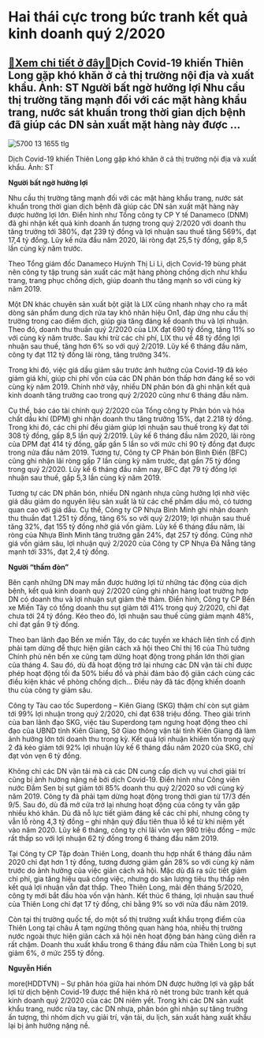 Hai thái cực trong bức tranh kết quả kinh doanh quý 2/2020
==========================================================

[:gift:Xem chi tiết ở đây:gift:](https://hddtvn.com/hai-thai-cuc-trong-buc-tranh-ket-qua-kinh-doanh-quy-2-2020/)Dịch Covid-19 khiến Thiên Long gặp khó khăn ở cả thị trường nội địa và xuất khẩu. Ảnh: ST Người bất ngờ hưởng lợi Nhu cầu thị trường tăng mạnh đối với các mặt hàng khẩu trang, nước sát khuẩn trong thời gian dịch bệnh đã giúp các DN sản xuất mặt hàng này được …
--------------------------------------------------------------------------------------------------------------------------------------------------------------------------------------------------------------------------------------------------------------------





![5700 13 1655 tlg](https://haiquanonline.com.vn/stores/news_dataimages/anhntp/072020/29/17/in_article/5700_13-_1655_TLG.jpg?rt=20200730080001 "undefined")


Dịch Covid-19 khiến Thiên Long gặp khó khăn ở cả thị trường nội địa và xuất khẩu. Ảnh: ST



**Người bất ngờ hưởng lợi**


Nhu cầu thị trường tăng mạnh đối với các mặt hàng khẩu trang, nước sát khuẩn trong thời gian dịch bệnh đã giúp các DN sản xuất mặt hàng này được hưởng lợi lớn. Điển hình như Tổng công ty CP Y tế Danameco (DNM) đã ghi nhận kết quả kinh doanh ấn tượng trong quý 2/2020 với doanh thu tăng trưởng tới 380%, đạt 239 tỷ đồng và lợi nhuận sau thuế tăng 569%, đạt 17,4 tỷ đồng. Lũy kế nửa đầu năm 2020, lãi ròng đạt 25,5 tỷ đồng, gấp 8,5 lần cùng kỳ năm trước.


Theo Tổng giám đốc Danameco Huỳnh Thị Li Li, dịch Covid-19 bùng phát nên công ty tập trung sản xuất các mặt hàng phòng chống dịch như khẩu trang, trang phục chống dịch, giúp doanh thu tăng mạnh so với cùng kỳ năm 2019.


Một DN khác chuyên sản xuất bột giặt là LIX cũng nhanh nhạy cho ra mắt dòng sản phẩm dung dịch rửa tay khô nhãn hiệu On1, đáp ứng nhu cầu thị trường trong cao điểm dịch, giúp gia tăng đáng kể doanh thu và lợi nhuận. Theo đó, doanh thu thuần quý 2/2020 của LIX đạt 690 tỷ đồng, tăng 11% so với cùng kỳ năm trước. Sau khi trừ các chi phí, LIX thu về 48 tỷ đồng lợi nhuận sau thuế, tăng hơn 6% so với quý 2/2019. Lũy kế 6 tháng đầu năm, công ty đạt 112 tỷ đồng lãi ròng, tăng trưởng 34%.


Trong khi đó, việc giá dầu giảm sâu trước ảnh hưởng của Covid-19 đã kéo giảm giá khí, giúp chi phí vốn của các DN phân bón thấp hơn đáng kể so với cùng kỳ năm 2019. Chính nhờ vậy, nhiều DN phân bón đã ghi nhận kết quả kinh doanh tăng trưởng cao trong quý 2/2020 cũng như 6 tháng đầu năm.


Cụ thể, báo cáo tài chính quý 2/2020 của Tổng công ty Phân bón và hóa chất dầu khí (DPM) ghi nhận doanh thu tăng trưởng 15%, đạt 2.218 tỷ đồng. Trong khi đó, các chi phí đều giảm giúp lợi nhuận sau thuế trong kỳ đạt tới 308 tỷ đồng, gấp 8,5 lần quý 2/2019. Lũy kế 6 tháng đầu năm 2020, lãi ròng của DPM đạt 414 tỷ đồng, gấp gần 5 lần so với mức chỉ 90 tỷ đồng đạt được trong nửa đầu năm 2019. Tương tự, Công ty CP Phân bón Bình Điền (BFC) cũng ghi nhận lãi ròng gấp 7 lần cùng kỳ năm trước, đạt gần 75 tỷ đồng trong quý 2/2020. Lũy kế 6 tháng đầu năm nay, BFC đạt 79 tỷ đồng lợi nhuận sau thuế, gấp 5,3 lần cùng kỳ năm 2019.


Tương tự các DN phân bón, nhiều DN ngành nhựa cũng hưởng lợi nhờ việc giá dầu giảm do nguyên liệu sản xuất là từ các chế phẩm dầu mỏ, có tương quan cao với giá dầu. Cụ thể, Công ty CP Nhựa Bình Minh ghi nhận doanh thu thuần đạt 1.251 tỷ đồng, tăng 6% so với quý 2/2019; lợi nhuận sau thuế tăng 32%, đạt 155 tỷ đồng nhờ giá vốn giảm. Lũy kế 6 tháng đầu năm, lãi ròng của Nhựa Bình Minh tăng trưởng gần 24%, đạt 257 tỷ đồng. Cũng nhờ giá vốn giảm sâu, lợi nhuận quý 2/2020 của Công ty CP Nhựa Đà Nẵng tăng mạnh tới 33%, đạt 2,4 tỷ đồng.


**Người “thấm đòn”**


Bên cạnh những DN may mắn được hưởng lợi từ những tác động của dịch bệnh, kết quả kinh doanh quý 2/2020 cũng ghi nhận hàng loạt trường hợp DN có doanh thu và lợi nhuận sụt giảm thê thảm. Điển hình, Công ty CP Bến xe Miền Tây có tổng doanh thu sụt giảm tới 41% trong quý 2/2020, chỉ đạt chưa tới 24 tỷ đồng. Kéo theo đó, lợi nhuận sau thuế cũng giảm mạnh 48%, chỉ đạt gần 9 tỷ đồng.


Theo ban lãnh đạo Bến xe miền Tây, do các tuyến xe khách liên tỉnh cố định phải tạm dừng để thực hiện giãn cách xã hội theo Chỉ thị 16 của Thủ tướng Chính phủ nên bến xe cũng tạm dừng hoạt động trong phần lớn thời gian của tháng 4. Sau đó, dù đã hoạt động trở lại nhưng các DN vận tải chỉ được phép hoạt động tối đa 50% biểu đồ và phải đảm bảo độ giãn cách cùng các điều kiện khác về phòng chống dịch… Điều này đã tác động khiến doanh thu của công ty giảm sâu.


Công ty Tàu cao tốc Superdong – Kiên Giang (SKG) thậm chí còn sụt giảm tới 99% lợi nhuận trong quý 2/2020, chỉ đạt 638 triệu đồng. Theo giải trình của ban lãnh đạo SKG, việc tàu Superdong tạm ngưng hoạt động theo chỉ đạo của UBND tỉnh Kiên Giang, Sở Giao thông vận tải tỉnh Kiên Giang đã làm ảnh hưởng lớn tới doanh thu trong kỳ. Kết quả lợi nhuận khiêm tốn trong quý 2 đã kéo giảm tới 92% lợi nhuận lũy kế 6 tháng đầu năm 2020 của SKG, chỉ đạt vỏn vẹn 6 tỷ đồng.


Không chỉ các DN vận tải mà cả các DN cung cấp dịch vụ vui chơi giải trí cũng bị ảnh hưởng nặng nề bởi dịch Covid-19. Điển hình như Công viên nước Đầm Sen bị sụt giảm tới 85% doanh thu quý 2/2020 so với cùng kỳ năm 2019. Công ty đã phải tạm dừng hoạt động trong thời gian từ 17/3 đến 9/5. Sau đó, dù đã mở cửa trở lại nhưng hoạt động của công ty vẫn gặp nhiều khó khăn. Dù đã nỗ lực tiết giảm đáng kể các chi phí, nhưng công ty vẫn lỗ ròng 4,3 tỷ đồng – ghi nhận quý đầu tiên thua lỗ kể từ khi niêm yết vào năm 2020. Lũy kế 6 tháng, công ty chỉ lãi vỏn vẹn 980 triệu đồng – mức rất thấp so với lợi nhuận 62 tỷ đồng trong 6 tháng đầu năm 2019.


Tại Công ty CP Tập đoàn Thiên Long, doanh thu hợp nhất 6 tháng đầu năm 2020 chỉ đạt hơn 1 tỷ đồng, tương đương giảm gần 28% so với cùng kỳ năm trước do ảnh hưởng của việc giãn cách xã hội. Mặc dù đã ra sức tiết giảm chi phí, gia tăng hiệu quả công việc, nhưng do sản lượng tiêu thụ thấp nên kết quả lợi nhuận vẫn đạt thấp. Theo Thiên Long, mãi đến tháng 5/2020, công ty mới bắt đầu hòa vốn vận hành. Kết thúc 6 tháng, lợi nhuận sau thuế của Thiên Long chỉ đạt 17 tỷ đồng, chỉ bằng 9% so với nửa đầu năm 2019.


Còn tại thị trường quốc tế, do một số thị trường xuất khẩu trọng điểm của Thiên Long tại châu Á tạm ngừng thông quan hàng hóa, nhiều thị trường nước ngoài thực hiện giãn cách xã hội nên hoạt động bán hàng cũng diễn ra rất chậm. Doanh thu xuất khẩu trong 6 tháng đầu năm của Thiên Long bị sụt giảm 6%, ở mức 255 tỷ đồng.







**Nguyễn Hiền**



more(HDDTVN) – Sự phân hóa giữa hai nhóm DN được hưởng lợi và gặp bất lợi từ dịch bệnh Covid-19 được thể hiện khá rõ nét trong bức tranh kết quả kinh doanh quý 2/2020 của các DN niêm yết. Trong khi các DN sản xuất khẩu trang, nước rửa tay, các DN nhựa, phân bón ghi nhận sự tăng trưởng ấn tượng, thì nhóm dịch vụ giải trí, vận tải, du lịch, sản xuất hàng xuất khẩu lại bị ảnh hưởng nặng nề.

